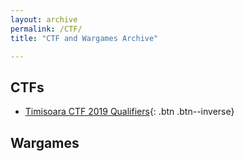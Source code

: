```yaml
---
layout: archive
permalink: /CTF/
title: "CTF and Wargames Archive"

---
```


## CTFs
* [Timisoara CTF 2019 Qualifiers](/Timisoara-CTF-2019-Qualifiers/){: .btn .btn--inverse}


## Wargames


